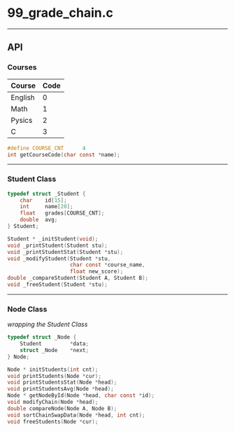 # 99_grade_chain.c

-------------------------------------

## API

### Courses

Course      |   Code
------------|------------
English     |   0
Math        |   1
Pysics      |   2
C           |   3

```C
#define COURSE_CNT      4
int getCourseCode(char const *name);
```
-------------------------------------

### Student Class

```C
typedef struct _Student {
    char    id[15];
    int     name[20];
    float   grades[COURSE_CNT];
    double  avg;
} Student;

Student * _initStudent(void);
void _printStudent(Student stu);
void _printStudentStat(Student *stu);
void _modifyStudent(Student *stu,
                    char const *course_name,
                    float new_score);
double _compareStudent(Student A, Student B);
void _freeStudent(Student *stu);
```
-------------------------------------

### Node Class
_wrapping the Student Class_

```C
typedef struct _Node {
    Student         *data;
    struct _Node    *next;
} Node;

Node * initStudents(int cnt);
void printStudents(Node *cur);
void printStudentsStat(Node *head);
void printStudentsAvg(Node *head);
Node * getNodeById(Node *head, char const *id);
void modifyChain(Node *head);
double compareNode(Node A, Node B);
void sortChainSwapData(Node *head, int cnt);
void freeStudents(Node *cur);
```
